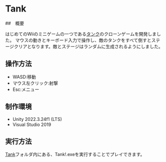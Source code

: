 # Tank

##　概要

はじめてのWiiのミニゲームの一つである[タンク](https://www.nintendo.co.jp/wii/rhaj/9steps/step9.html)のクローンゲームを開発しました。
マウスの動きとキーボード入力で操作し、敵のタンクをすべて倒すとステージクリアとなります。敵とステージはランダムに生成されるようにしました。

## 操作方法

 - WASD:移動
 - マウス左クリック:射撃
 - Esc:メニュー

## 制作環境
 - Unity 2022.3.24f1 (LTS)
 - Visual Studio 2019

## 実行方法
[Tank](Tank/)フォルダ内にある、Tank!.exeを実行することでプレイできます。
